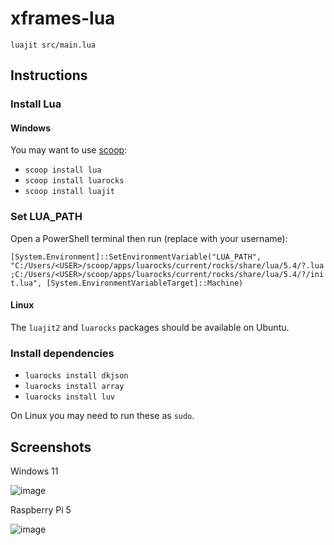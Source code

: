 # xframes-lua

`luajit src/main.lua`

## Instructions

### Install Lua

#### Windows

You may want to use [scoop](https://scoop.sh/):

- `scoop install lua`
- `scoop install luarocks`
- `scoop install luajit`

### Set LUA_PATH

Open a PowerShell terminal then run (replace <USER> with your username):

`[System.Environment]::SetEnvironmentVariable("LUA_PATH", "C:/Users/<USER>/scoop/apps/luarocks/current/rocks/share/lua/5.4/?.lua;C:/Users/<USER>/scoop/apps/luarocks/current/rocks/share/lua/5.4/?/init.lua", [System.EnvironmentVariableTarget]::Machine)`

#### Linux

The `luajit2` and `luarocks` packages should be available on Ubuntu.

### Install dependencies

- `luarocks install dkjson`
- `luarocks install array`
- `luarocks install luv`

On Linux you may need to run these as `sudo`.

## Screenshots

Windows 11

![image](https://github.com/user-attachments/assets/2d91db8e-57ba-4b94-86ad-a9972b589209)

Raspberry Pi 5

![image](https://github.com/user-attachments/assets/8dfc3a12-b550-46dd-bc20-90f856cb46c8)


